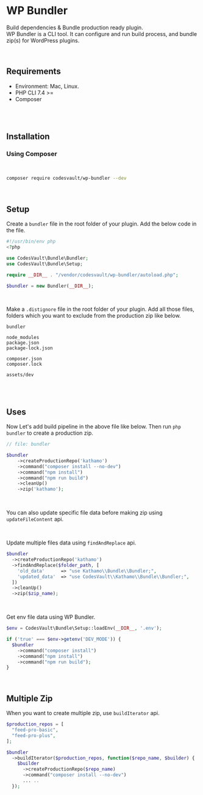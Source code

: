 # WP Bundler

Build dependencies & Bundle production ready plugin.
<br>
WP Bundler is a CLI tool. It can configure and run build process, and bundle zip(s) for WordPress plugins.

<br>

## Requirements
- Environment: Mac, Linux.
- PHP CLI 7.4 >=
- Composer

<br>
<br>

## Installation


### Using Composer

<br>

```bash
composer require codesvault/wp-bundler --dev
```

<br>


## Setup

Create a `bundler` file in the root folder of your plugin. Add the below code in the file.

```php
#!/usr/bin/env php
<?php

use CodesVault\Bundle\Bundler;
use CodesVault\Bundle\Setup;

require __DIR__ . "/vendor/codesvault/wp-bundler/autoload.php";

$bundler = new Bundler(__DIR__);
```

<br>

Make a `.distignore` file in the root folder of your plugin. Add all those files, folders which you want to exclude from the production zip like below.

```
bundler

node_modules
package.json
package-lock.json

composer.json
composer.lock

assets/dev
```

<br>
<br>

## Uses

Now Let's add build pipeline in the above file like below. Then run `php bundler` to create a production zip.


```php
// file: bundler

$bundler
    ->createProductionRepo('kathamo')
    ->command("composer install --no-dev")
    ->command("npm install")
    ->command("npm run build")
    ->cleanUp()
    ->zip('kathamo');
```

<br>

You can also update specific file data before making zip using `updateFileContent` api.

<!-- TODO: add doc -->

<br>

Update multiple files data using `findAndReplace` api.

```php
$bundler
  ->createProductionRepo('kathamo')
  ->findAndReplace($folder_path, [
    'old_data'      => "use Kathamo\\Bundle\\Bundler;",
    'updated_data'  => "use CodesVault\\Kathamo\\Bundle\\Bundler;",
  ])
  ->cleanUp()
  ->zip($zip_name);
```

<br>

Get env file data using WP Bundler.

```php
$env = CodesVault\Bundle\Setup::loadEnv(__DIR__, '.env');

if ('true' === $env->getenv('DEV_MODE')) {
  $bundler
    ->command("composer install")
    ->command("npm install")
    ->command("npm run build");
}
```

<br>

## Multiple Zip

When you want to create multiple zip, use `buildIterator` api.

```php
$production_repos = [
  "feed-pro-basic",
  "feed-pro-plus",
];

$bundler
  ->buildIterator($production_repos, function($repo_name, $builder) {
    $builder
      ->createProductionRepo($repo_name)
      ->command("composer install --no-dev")
      ... ..
  });
```
